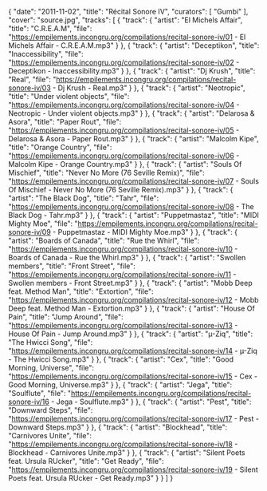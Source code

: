 {
  "date": "2011-11-02",
  "title": "Récital Sonore IV",
  "curators": [
    "Gumbi"
  ],
  "cover": "source.jpg",
  "tracks": [
    {
      "track": {
        "artist": "El Michels Affair",
        "title": "C.R.E.A.M",
        "file": "https://empilements.incongru.org/compilations/recital-sonore-iv/01 - El Michels Affair - C.R.E.A.M.mp3"
      }
    },
    {
      "track": {
        "artist": "Deceptikon",
        "title": "Inaccessibility",
        "file": "https://empilements.incongru.org/compilations/recital-sonore-iv/02 - Deceptikon - Inaccessibility.mp3"
      }
    },
    {
      "track": {
        "artist": "Dj Krush",
        "title": "Real",
        "file": "https://empilements.incongru.org/compilations/recital-sonore-iv/03 - Dj Krush - Real.mp3"
      }
    },
    {
      "track": {
        "artist": "Neotropic",
        "title": "Under violent objects",
        "file": "https://empilements.incongru.org/compilations/recital-sonore-iv/04 - Neotropic - Under violent objects.mp3"
      }
    },
    {
      "track": {
        "artist": "Delarosa & Asora",
        "title": "Paper Rout",
        "file": "https://empilements.incongru.org/compilations/recital-sonore-iv/05 - Delarosa & Asora - Paper Rout.mp3"
      }
    },
    {
      "track": {
        "artist": "Malcolm Kipe",
        "title": "Orange Country",
        "file": "https://empilements.incongru.org/compilations/recital-sonore-iv/06 - Malcolm Kipe - Orange Country.mp3"
      }
    },
    {
      "track": {
        "artist": "Souls Of Mischief",
        "title": "Never No More (76 Seville Remix)",
        "file": "https://empilements.incongru.org/compilations/recital-sonore-iv/07 - Souls Of Mischief - Never No More (76 Seville Remix).mp3"
      }
    },
    {
      "track": {
        "artist": "The Black Dog",
        "title": "Tahr",
        "file": "https://empilements.incongru.org/compilations/recital-sonore-iv/08 - The Black Dog - Tahr.mp3"
      }
    },
    {
      "track": {
        "artist": "Puppetmastaz",
        "title": "MIDI Mighty Moe",
        "file": "https://empilements.incongru.org/compilations/recital-sonore-iv/09 - Puppetmastaz - MIDI Mighty Moe.mp3"
      }
    },
    {
      "track": {
        "artist": "Boards of Canada",
        "title": "Rue the Whirl",
        "file": "https://empilements.incongru.org/compilations/recital-sonore-iv/10 - Boards of Canada - Rue the Whirl.mp3"
      }
    },
    {
      "track": {
        "artist": "Swollen members",
        "title": "Front Street",
        "file": "https://empilements.incongru.org/compilations/recital-sonore-iv/11 - Swollen members - Front Street.mp3"
      }
    },
    {
      "track": {
        "artist": "Mobb Deep feat. Method Man",
        "title": "Extortion",
        "file": "https://empilements.incongru.org/compilations/recital-sonore-iv/12 - Mobb Deep feat. Method Man - Extortion.mp3"
      }
    },
    {
      "track": {
        "artist": "House Of Pain",
        "title": "Jump Around",
        "file": "https://empilements.incongru.org/compilations/recital-sonore-iv/13 - House Of Pain - Jump Around.mp3"
      }
    },
    {
      "track": {
        "artist": "µ-Ziq",
        "title": "The Hwicci Song",
        "file": "https://empilements.incongru.org/compilations/recital-sonore-iv/14 - µ-Ziq - The Hwicci Song.mp3"
      }
    },
    {
      "track": {
        "artist": "Cex",
        "title": "Good Morning, Universe",
        "file": "https://empilements.incongru.org/compilations/recital-sonore-iv/15 - Cex - Good Morning, Universe.mp3"
      }
    },
    {
      "track": {
        "artist": "Jega",
        "title": "Soulflute",
        "file": "https://empilements.incongru.org/compilations/recital-sonore-iv/16 - Jega - Soulflute.mp3"
      }
    },
    {
      "track": {
        "artist": "Pest",
        "title": "Downward Steps",
        "file": "https://empilements.incongru.org/compilations/recital-sonore-iv/17 - Pest - Downward Steps.mp3"
      }
    },
    {
      "track": {
        "artist": "Blockhead",
        "title": "Carnivores Unite",
        "file": "https://empilements.incongru.org/compilations/recital-sonore-iv/18 - Blockhead - Carnivores Unite.mp3"
      }
    },
    {
      "track": {
        "artist": "Silent Poets feat. Ursula RUcker",
        "title": "Get Ready",
        "file": "https://empilements.incongru.org/compilations/recital-sonore-iv/19 - Silent Poets feat. Ursula RUcker - Get Ready.mp3"
      }
    }
  ]
}
